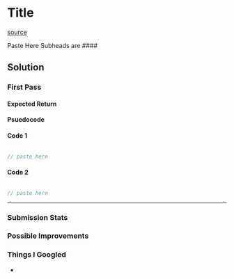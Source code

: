 # Title

[source](link)

Paste Here
Subheads are ####

## Solution

### First Pass

#### Expected Return


#### Psuedocode


#### Code 1
```javascript

// paste here

```

#### Code 2

```javascript

// paste here

```


-----

### Submission Stats

### Possible Improvements

### Things I Googled

*